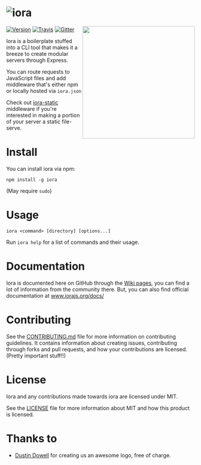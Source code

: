 ![iora][title-image]
====

<img align="right" height="300" src="https://avatars3.githubusercontent.com/u/13685326?s=300">

[![Version][npm-version-image]][npm-link]
[![Travis][travis-image]][travis-link]
[![Gitter][gitter-image]][gitter-link]

Iora is a boilerplate stuffed into a CLI tool that makes it a breeze to create modular servers through Express.

You can route requests to JavaScript files and add middleware that's either npm or locally hosted via `iora.json`

Check out [iora-static](https://github.com/iora/iora-static) middleware if you're interested in making a portion of your server a static file-serve.

# Install
You can install iora via npm:

```
npm install -g iora
```
(May require `sudo`)

# Usage
```
iora <command> [directory] [options...]
```

Run `iora help` for a list of commands and their usage.

# Documentation
Iora is documented here on GitHub through the [Wiki pages](https://github.com/iora/iora/wiki), you can find a lot of information from the community there.  But, you can also find official documentation at www.iorajs.org/docs/

# Contributing
See the [CONTRIBUTING.md](CONTRIBUTING.md) file for more information on contributing guidelines.  It contains information about creating issues, contributing through forks and pull requests, and how your contributions are licensed. (Pretty important stuff!!)

# License
Iora and any contributions made towards iora are licensed under MIT.  

See the [LICENSE](LICENSE) file for more information about MIT and how this product is licensed.

# Thanks to
 - [Dustin Dowell](https://github.com/dustindowell22) for creating us an awesome logo, free of charge.


 [travis-image]: https://travis-ci.org/iora/iora.svg?branch=master
 [npm-version-image]: https://badge.fury.io/js/iora.svg
 [gitter-image]: https://badges.gitter.im/Join%20Chat.svg
 [title-image]: http://i.imgur.com/0PSnkDt.png

 [travis-link]: https://travis-ci.org/iora/iora
 [npm-link]: https://www.npmjs.com/package/iora
 [gitter-link]: https://gitter.im/iora/iora
